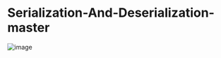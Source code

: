 # Serialization-And-Deserialization-master


![image](https://github.com/user-attachments/assets/cd18503b-71dc-4eb6-8781-fa058dbf8237)
